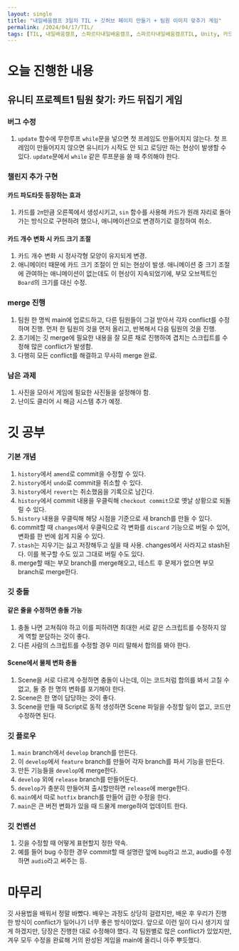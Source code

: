 ```yaml
---
layout: single
title: "내일배움캠프 3일차 TIL + 깃허브 페이지 만들기 + 팀원 이미지 맞추기 게임"
permalink: /2024/04/17/TIL/
tags: [TIL, 내일배움캠프, 스파르타내일배움캠프, 스파르타내일배움캠프TIL, Unity, 카드게임]
---
```


# 오늘 진행한 내용

## 유니티 프로젝트1 팀원 찾기: 카드 뒤집기 게임

### 버그 수정
1. `update` 함수에 무한루프 `while`문을 넣으면 첫 프레임도 만들어지지 않는다. 첫 프레임이 만들어지지 않으면 유니티가 시작도 안 되고 로딩만 하는 현상이 발생할 수 있다. `update`문에서 `while` 같은 루프문을 쓸 때 주의해야 한다.

### 챌린지 추가 구현
#### 카드 파도타듯 등장하는 효과
1. 카드를 `2π`만큼 오른쪽에서 생성시키고, `sin` 함수를 사용해 카드가 원래 자리로 돌아가는 방식으로 구현하려 했으나, 애니메이션으로 변경하기로 결정하여 취소.

#### 카드 개수 변화 시 카드 크기 조절
1. 카드 개수 변화 시 정사각형 모양이 유지되게 변경.
2. 애니메이터 때문에 카드 크기 조절이 안 되는 현상이 발생. 애니메이션 중 크기 조절에 관여하는 애니메이션이 없는데도 이 현상이 지속되었기에, 부모 오브젝트인 `Board`의 크기를 대신 수정.

### merge 진행
1. 팀원 한 명씩 main에 업로드하고, 다른 팀원들이 그걸 받아서 각자 conflict를 수정하며 진행. 먼저 한 팀원의 것을 먼저 올리고, 반복해서 다음 팀원의 것을 진행.
2. 초기에는 깃 merge에 필요한 내용을 잘 모른 채로 진행하여 겹치는 스크립트를 수정해 많은 conflict가 발생함.
3. 다행히 모든 conflict를 해결하고 무사히 merge 완료.

### 남은 과제
1. 사진을 모아서 게임에 필요한 사진들을 설정해야 함.
2. 난이도 클리어 시 해금 시스템 추가 예정.

# 깃 공부

### 기본 개념
1. `history`에서 `amend`로 commit을 수정할 수 있다.
2. `history`에서 `undo`로 commit을 취소할 수 있다.
3. `history`에서 `revert`는 취소했음을 기록으로 남긴다.
4. `history`에서 commit 내용을 우클릭해 `checkout commit`으로 옛날 상황으로 되돌릴 수 있다.
5. `history` 내용을 우클릭해 해당 시점을 기준으로 새 branch를 만들 수 있다.
6. commit할 때 `changes`에서 우클릭으로 각 변화를 `discard` 기능으로 버릴 수 있어, 변화를 한 번에 쉽게 지울 수 있다.
7. `stash`는 지우기는 싫고 저장해두고 싶을 때 사용. changes에서 사라지고 stash된다. 이를 복구할 수도 있고 그대로 버릴 수도 있다.
8. merge할 때는 부모 branch를 merge해오고, 테스트 후 문제가 없으면 부모 branch로 merge한다.

### 깃 충돌
#### 같은 줄을 수정하면 충돌 가능
1. 충돌 나면 고쳐줘야 하고 이를 피하려면 최대한 서로 같은 스크립트를 수정하지 않게 역할 분담하는 것이 좋다.
2. 다른 사람의 스크립트를 수정할 경우 미리 말해서 합의를 봐야 한다.

#### Scene에서 물체 변화 충돌
1. Scene을 서로 다르게 수정하면 충돌이 나는데, 이는 코드처럼 합의를 봐서 고칠 수 없고, 둘 중 한 명의 변화를 포기해야 한다.
2. Scene은 한 명이 담당하는 것이 좋다.
3. Scene을 만들 때 Script로 동적 생성하면 Scene 파일을 수정할 일이 없고, 코드만 수정하면 된다.

### 깃 플로우
1. `main` branch에서 `develop` branch를 만든다.
2. 이 `develop`에서 `feature` branch를 만들어 각자 branch를 파서 기능을 만든다.
3. 만든 기능들을 `develop`에 merge한다.
4. `develop` 외에 `release` branch를 만들어둔다.
5. `develop`가 충분히 만들어져 출시할만하면 `release`에 merge한다.
6. `main`에서 따로 `hotfix` branch를 만들어 급한 수정을 한다.
7. `main`은 큰 버전 변화가 있을 때 드물게 merge하여 업데이트 한다.

### 깃 컨벤션
1. 깃을 수정할 때 어떻게 표현할지 정한 약속.
2. 예를 들어 bug 수정한 경우 commit할 때 설명란 앞에 `bug`라고 쓰고, audio를 수정하면 `audio`라고 써주는 등.

# 마무리

깃 사용법을 배워서 정말 바빴다. 배우는 과정도 상당히 걸렸지만, 배운 후 우리가 진행한 방식이 conflict가 일어나기 너무 좋은 방식이었다. 앞으로 이런 일이 다시 생기지 않게 하겠지만, 당장은 진행한 대로 수정해야 했다. 각 팀원별로 많은 conflict가 있었지만, 겨우 모두 수정을 완료해 거의 완성된 게임을 main에 올리니 아주 뿌듯했다.
